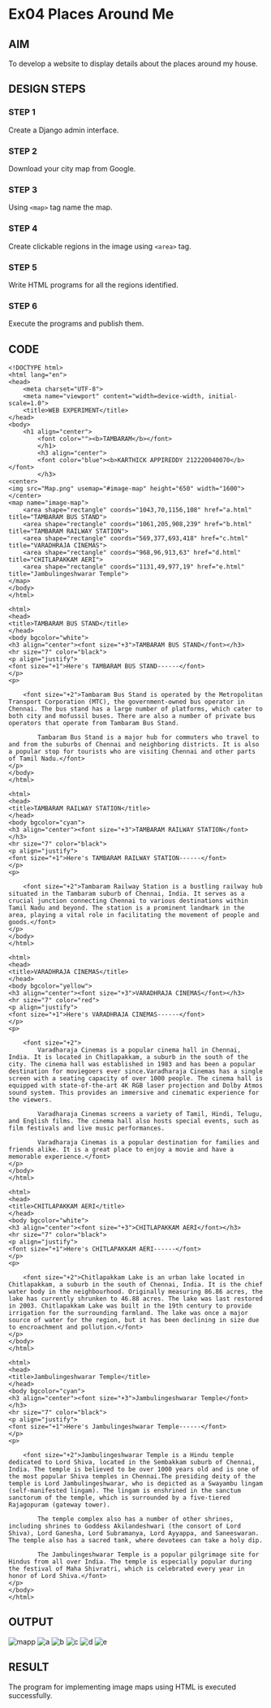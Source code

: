 # Ex04 Places Around Me
## AIM
To develop a website to display details about the places around my house.

## DESIGN STEPS

### STEP 1
Create a Django admin interface.

### STEP 2
Download your city map from Google.

### STEP 3
Using ```<map>``` tag name the map.

### STEP 4
Create clickable regions in the image using ```<area>``` tag.

### STEP 5
Write HTML programs for all the regions identified.

### STEP 6
Execute the programs and publish them.

## CODE
```
<!DOCTYPE html>
<html lang="en">
<head>
    <meta charset="UTF-8">
    <meta name="viewport" content="width=device-width, initial-scale=1.0">
    <title>WEB EXPERIMENT</title>
</head>
<body>
    <h1 align="center">
        <font color=""><b>TAMBARAM</b></font>
        </h1>
        <h3 align="center">
        <font color="blue"><b>KARTHICK APPIREDDY 212220040070</b></font>
        </h3>
<center>        
<img src="Map.png" usemap="#image-map" height="650" width="1600">
</center>
<map name="image-map">
    <area shape="rectangle" coords="1043,70,1156,108" href="a.html" title="TAMBARAM BUS STAND">
    <area shape="rectangle" coords="1061,205,908,239" href="b.html" title="TAMBARAM RAILWAY STATION">
    <area shape="rectangle" coords="569,377,693,418" href="c.html" title="VARADHRAJA CINEMAS">
    <area shape="rectangle" coords="968,96,913,63" href="d.html" title="CHITLAPAKKAM AERI">
    <area shape="rectangle" coords="1131,49,977,19" href="e.html" title="Jambulingeshwarar Temple">
</map>
</body>
</html>
```
```
<html>
<head>
<title>TAMBARAM BUS STAND</title>
</head>
<body bgcolor="white">
<h3 align="center"><font size="+3">TAMBARAM BUS STAND</font></h3>
<hr size="7" color="black">
<p align="justify">
<font size="+1">Here's TAMBARAM BUS STAND------</font>
</p>
<p>
    
    <font size="+2">Tambaram Bus Stand is operated by the Metropolitan Transport Corporation (MTC), the government-owned bus operator in Chennai. The bus stand has a large number of platforms, which cater to both city and mofussil buses. There are also a number of private bus operators that operate from Tambaram Bus Stand.

        Tambaram Bus Stand is a major hub for commuters who travel to and from the suburbs of Chennai and neighboring districts. It is also a popular stop for tourists who are visiting Chennai and other parts of Tamil Nadu.</font>
</p>
</body>
</html>
```
```
<html>
<head>
<title>TAMBARAM RAILWAY STATION</title>
</head>
<body bgcolor="cyan">
<h3 align="center"><font size="+3">TAMBARAM RAILWAY STATION</font></h3>
<hr size="7" color="black">
<p align="justify">
<font size="+1">Here's TAMBARAM RAILWAY STATION------</font>
</p>
<p>
    
    <font size="+2">Tambaram Railway Station is a bustling railway hub situated in the Tambaram suburb of Chennai, India. It serves as a crucial junction connecting Chennai to various destinations within Tamil Nadu and beyond. The station is a prominent landmark in the area, playing a vital role in facilitating the movement of people and goods.</font>
</p>
</body>
</html>
```
```
<html>
<head>
<title>VARADHRAJA CINEMAS</title>
</head>
<body bgcolor="yellow">
<h3 align="center"><font size="+3">VARADHRAJA CINEMAS</font></h3>
<hr size="7" color="red">
<p align="justify">
<font size="+1">Here's VARADHRAJA CINEMAS------</font>
</p>
<p>
    
    <font size="+2">
        Varadharaja Cinemas is a popular cinema hall in Chennai, India. It is located in Chitlapakkam, a suburb in the south of the city. The cinema hall was established in 1983 and has been a popular destination for moviegoers ever since.Varadharaja Cinemas has a single screen with a seating capacity of over 1000 people. The cinema hall is equipped with state-of-the-art 4K RGB laser projection and Dolby Atmos sound system. This provides an immersive and cinematic experience for the viewers.

        Varadharaja Cinemas screens a variety of Tamil, Hindi, Telugu, and English films. The cinema hall also hosts special events, such as film festivals and live music performances.
        
        Varadharaja Cinemas is a popular destination for families and friends alike. It is a great place to enjoy a movie and have a memorable experience.</font>
</p>
</body>
</html>
```
```
<html>
<head>
<title>CHITLAPAKKAM AERI</title>
</head>
<body bgcolor="white">
<h3 align="center"><font size="+3">CHITLAPAKKAM AERI</font></h3>
<hr size="7" color="black">
<p align="justify">
<font size="+1">Here's CHITLAPAKKAM AERI------</font>
</p>
<p>
    
    <font size="+2">Chitlapakkam Lake is an urban lake located in Chitlapakkam, a suburb in the south of Chennai, India. It is the chief water body in the neighbourhood. Originally measuring 86.86 acres, the lake has currently shrunken to 46.88 acres. The lake was last restored in 2003. Chitlapakkam Lake was built in the 19th century to provide irrigation for the surrounding farmland. The lake was once a major source of water for the region, but it has been declining in size due to encroachment and pollution.</font>
</p>
</body>
</html>
```
```
<html>
<head>
<title>Jambulingeshwarar Temple</title>
</head>
<body bgcolor="cyan">
<h3 align="center"><font size="+3">Jambulingeshwarar Temple</font></h3>
<hr size="7" color="black">
<p align="justify">
<font size="+1">Here's Jambulingeshwarar Temple------</font>
</p>
<p>
    
    <font size="+2">Jambulingeshwarar Temple is a Hindu temple dedicated to Lord Shiva, located in the Sembakkam suburb of Chennai, India. The temple is believed to be over 1000 years old and is one of the most popular Shiva temples in Chennai.The presiding deity of the temple is Lord Jambulingeshwarar, who is depicted as a Swayambu lingam (self-manifested lingam). The lingam is enshrined in the sanctum sanctorum of the temple, which is surrounded by a five-tiered Rajagopuram (gateway tower).

        The temple complex also has a number of other shrines, including shrines to Goddess Akilandeshwari (the consort of Lord Shiva), Lord Ganesha, Lord Subramanya, Lord Ayyappa, and Saneeswaran. The temple also has a sacred tank, where devotees can take a holy dip.
        
        The Jambulingeshwarar Temple is a popular pilgrimage site for Hindus from all over India. The temple is especially popular during the festival of Maha Shivratri, which is celebrated every year in honor of Lord Shiva.</font>
</p>
</body>
</html>
```

## OUTPUT

![mapp](https://github.com/KarthickAppireddy/NearMe/assets/107381090/432ac8db-e906-4dd3-a6ec-b2e9258166f9)
![a](https://github.com/KarthickAppireddy/NearMe/assets/107381090/6c3b5bd9-1063-4703-91bc-573d0d9c5bcd)
![b](https://github.com/KarthickAppireddy/NearMe/assets/107381090/f51867b3-8653-426e-8af0-a9aef1c4e25c)
![c](https://github.com/KarthickAppireddy/NearMe/assets/107381090/ed9ff5dc-cd12-428f-8c47-bb53fe7fc242)
![d](https://github.com/KarthickAppireddy/NearMe/assets/107381090/ee302c22-399b-45a5-917f-1bc017de91c7)
![e](https://github.com/KarthickAppireddy/NearMe/assets/107381090/a9f70bc8-16fb-4d37-a8b0-cc1acdaa6d16)







## RESULT
The program for implementing image maps using HTML is executed successfully.
